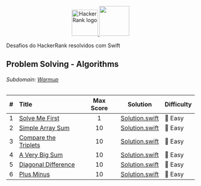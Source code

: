 <p align="center">
    <a href="https://www.hackerrank.com/isissoledad">
        <img src="https://cdn.icon-icons.com/icons2/2622/PNG/128/brand_hackerrank_icon_158870.png" height=70 alt="HackerRank logo">
    </a>
    <a href="https://swift.org">
       <img src="https://cdn.jsdelivr.net/gh/devicons/devicon/icons/swift/swift-original-wordmark.svg" width="80" height="80"/>
    </a>
</p>
Desafios do HackerRank resolvidos com Swift
</br>

## Problem Solving - Algorithms

###### Subdomain: [Warmup](https://www.hackerrank.com/domains/algorithms?filters%5Bsubdomains%5D%5B%5D=warmup)
| # | Title                                            | Max Score |     Solution     | Difficulty |
|:-:|:-------------------------------------------------|:---------:|:----------------:|:-----------|
| 1 | [Solve Me First](https://www.hackerrank.com/challenges/solve-me-first/problem) | 1 | [Solution.swift](https://github.com/isissoledad/HackerRankWithSwift/blob/main/Algorithms/ProblemSolving/SolveMeFirst.swift) | 💚 Easy |
| 2 | [Simple Array Sum](https://www.hackerrank.com/challenges/simple-array-sum/problem) | 10 | [Solution.swift](https://github.com/isissoledad/HackerRankWithSwift/blob/main/Algorithms/ProblemSolving/SimpleArraySum.swift) | 💚 Easy |
| 3 | [Compare the Triplets](https://www.hackerrank.com/challenges/compare-the-triplets/problem) | 10 | [Solution.swift](https://github.com/isissoledad/HackerRankWithSwift/blob/main/Algorithms/ProblemSolving/CompareTheTriplets.swift) | 💚 Easy |
| 4 | [A Very Big Sum](https://www.hackerrank.com/challenges/a-very-big-sum/problem) | 10 | [Solution.swift](https://github.com/isissoledad/HackerRankWithSwift/blob/main/Algorithms/ProblemSolving/AVeryBigSum.swift) | 💚 Easy |
| 5 | [Diagonal Difference](https://www.hackerrank.com/challenges/diagonal-difference/problem) | 10 | [Solution.swift](https://github.com/isissoledad/HackerRankWithSwift/blob/main/Algorithms/ProblemSolving/DiagonalDifference.swift) | 💚 Easy |
| 6 | [Plus Minus](https://www.hackerrank.com/challenges/plus-minus/problem) | 10 | [Solution.swift](https://github.com/isissoledad/HackerRankWithSwift/blob/main/Algorithms/ProblemSolving/PlusMinus.swift) | 💚 Easy |
